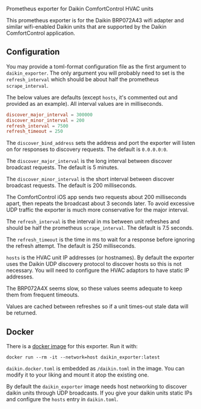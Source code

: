 Prometheus exporter for Daikin ComfortControl HVAC units

This prometheus exporter is for the Daikin BRP072A43 wifi adapter and similar
wifi-enabled Daikin units that are supported by the Daikin ComfortControl
application.

## Configuration

You may provide a toml-format configuration file as the first argument to
`daikin_exporter`.  The only argument you will probably need to set is the
`refresh_interval` which should be about half the prometheus `scrape_interval`.

The below values are defaults (except `hosts`, it's commented out and provided
as an example).  All interval values are in milliseconds.

```toml
discover_major_interval = 300000
discover_minor_interval = 200
refresh_interval = 7500
refresh_timeout = 250
```

The `discover_bind_address` sets the address and port the exporter will listen
on for responses to discovery requests.  The default is `0.0.0.0:0`.

The `discover_major_interval` is the long interval between discover broadcast
requests.  The default is 5 minutes.

The `discover_minor_interval` is the short interval between discover broadcast
requests.  The default is 200 milliseconds.

The ComfortControl iOS app sends two requests about 200 milliseconds apart,
then repeats the broadcast about 3 seconds later.  To avoid excessive UDP
traffic the exporter is much more conservative for the major interval.

The `refresh_interval` is the interval in ms between unit refreshes and should
be half the prometheus `scrape_interval`.  The default is 7.5 seconds.

The `refresh_timeout` is the time in ms to wait for a response before ignoring
the refresh attempt.  The default is 250 milliseconds.

`hosts` is the HVAC unit IP addresses (or hostnames).  By default the exporter
uses the Daikin UDP discovery protocol to discover hosts so this is not
necessary.  You will need to configure the HVAC adaptors to have static IP
addresses.

The BRP072A4X seems slow, so these values seems adequate to keep them from
frequent timeouts.

Values are cached between refreshes so if a unit times-out stale data will be
returned.

## Docker

There is a [docker image](https://hub.docker.com/r/drbrain/daikin_exporter) for
this exporter.  Run it with:

```
docker run --rm -it --network=host daikin_exporter:latest
```

`daikin.docker.toml` is embedded as `/daikin.toml` in the image.  You can modify
it to your liking and mount it atop the existing one.

By default the `daikin_exporter` image needs host networking to discover daikin
units through UDP broadcasts.  If you give your daikin units static IPs and
configure the `hosts` entry in `daikin.toml`.

